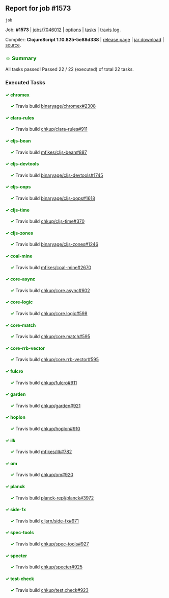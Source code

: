 ## Report for job #1573
```
job
```


Job: **#1573** | [jobs/7046012](https://github.com/cljs-oss/canary/commit/7046012f3ab61c770bb6f7e5d99d1735d732978b) | [options](options.edn) | [tasks](tasks.edn) | [travis log](https://travis-ci.org/cljs-oss/canary/builds/737373046).

Compiler: **ClojureScript 1.10.825-5e88d338** | [release page](https://github.com/cljs-oss/canary/releases/tag/r1.10.825-5e88d338) | [jar download](https://github.com/cljs-oss/canary/releases/download/r1.10.825-5e88d338/clojurescript-1.10.825-5e88d338.jar) | [source](https://github.com/clojure/clojurescript/commit/5e88d3383e0f950c4de410d3d6ee11769f3714f4).

### <b style='color:green'>☺ Summary</b>

All tasks passed! Passed 22 / 22 (executed) of total 22 tasks.

### Executed Tasks

#### <b style='color:green'>&#x2713; chromex</b>
&nbsp;&nbsp;&nbsp;&nbsp;<b style='color:green'>&#x2713;</b> Travis build [binaryage/chromex#2308](https://travis-ci.org/binaryage/chromex/builds/737373681)<br>

#### <b style='color:green'>&#x2713; clara-rules</b>
&nbsp;&nbsp;&nbsp;&nbsp;<b style='color:green'>&#x2713;</b> Travis build [chkup/clara-rules#911](https://travis-ci.org/chkup/clara-rules/builds/737373709)<br>

#### <b style='color:green'>&#x2713; cljs-bean</b>
&nbsp;&nbsp;&nbsp;&nbsp;<b style='color:green'>&#x2713;</b> Travis build [mfikes/cljs-bean#887](https://travis-ci.org/mfikes/cljs-bean/builds/737373718)<br>

#### <b style='color:green'>&#x2713; cljs-devtools</b>
&nbsp;&nbsp;&nbsp;&nbsp;<b style='color:green'>&#x2713;</b> Travis build [binaryage/cljs-devtools#1745](https://travis-ci.org/binaryage/cljs-devtools/builds/737373720)<br>

#### <b style='color:green'>&#x2713; cljs-oops</b>
&nbsp;&nbsp;&nbsp;&nbsp;<b style='color:green'>&#x2713;</b> Travis build [binaryage/cljs-oops#1618](https://travis-ci.org/binaryage/cljs-oops/builds/737373724)<br>

#### <b style='color:green'>&#x2713; cljs-time</b>
&nbsp;&nbsp;&nbsp;&nbsp;<b style='color:green'>&#x2713;</b> Travis build [chkup/cljs-time#370](https://travis-ci.org/chkup/cljs-time/builds/737373733)<br>

#### <b style='color:green'>&#x2713; cljs-zones</b>
&nbsp;&nbsp;&nbsp;&nbsp;<b style='color:green'>&#x2713;</b> Travis build [binaryage/cljs-zones#1246](https://travis-ci.org/binaryage/cljs-zones/builds/737373736)<br>

#### <b style='color:green'>&#x2713; coal-mine</b>
&nbsp;&nbsp;&nbsp;&nbsp;<b style='color:green'>&#x2713;</b> Travis build [mfikes/coal-mine#2670](https://travis-ci.org/mfikes/coal-mine/builds/737373740)<br>

#### <b style='color:green'>&#x2713; core-async</b>
&nbsp;&nbsp;&nbsp;&nbsp;<b style='color:green'>&#x2713;</b> Travis build [chkup/core.async#602](https://travis-ci.org/chkup/core.async/builds/737373746)<br>

#### <b style='color:green'>&#x2713; core-logic</b>
&nbsp;&nbsp;&nbsp;&nbsp;<b style='color:green'>&#x2713;</b> Travis build [chkup/core.logic#598](https://travis-ci.org/chkup/core.logic/builds/737373750)<br>

#### <b style='color:green'>&#x2713; core-match</b>
&nbsp;&nbsp;&nbsp;&nbsp;<b style='color:green'>&#x2713;</b> Travis build [chkup/core.match#595](https://travis-ci.org/chkup/core.match/builds/737373752)<br>

#### <b style='color:green'>&#x2713; core-rrb-vector</b>
&nbsp;&nbsp;&nbsp;&nbsp;<b style='color:green'>&#x2713;</b> Travis build [chkup/core.rrb-vector#595](https://travis-ci.org/chkup/core.rrb-vector/builds/737373754)<br>

#### <b style='color:green'>&#x2713; fulcro</b>
&nbsp;&nbsp;&nbsp;&nbsp;<b style='color:green'>&#x2713;</b> Travis build [chkup/fulcro#911](https://travis-ci.org/chkup/fulcro/builds/737373756)<br>

#### <b style='color:green'>&#x2713; garden</b>
&nbsp;&nbsp;&nbsp;&nbsp;<b style='color:green'>&#x2713;</b> Travis build [chkup/garden#921](https://travis-ci.org/chkup/garden/builds/737373771)<br>

#### <b style='color:green'>&#x2713; hoplon</b>
&nbsp;&nbsp;&nbsp;&nbsp;<b style='color:green'>&#x2713;</b> Travis build [chkup/hoplon#910](https://travis-ci.org/chkup/hoplon/builds/737373873)<br>

#### <b style='color:green'>&#x2713; ilk</b>
&nbsp;&nbsp;&nbsp;&nbsp;<b style='color:green'>&#x2713;</b> Travis build [mfikes/ilk#782](https://travis-ci.org/mfikes/ilk/builds/737373865)<br>

#### <b style='color:green'>&#x2713; om</b>
&nbsp;&nbsp;&nbsp;&nbsp;<b style='color:green'>&#x2713;</b> Travis build [chkup/om#920](https://travis-ci.org/chkup/om/builds/737373784)<br>

#### <b style='color:green'>&#x2713; planck</b>
&nbsp;&nbsp;&nbsp;&nbsp;<b style='color:green'>&#x2713;</b> Travis build [planck-repl/planck#3972](https://travis-ci.org/planck-repl/planck/builds/737373829)<br>

#### <b style='color:green'>&#x2713; side-fx</b>
&nbsp;&nbsp;&nbsp;&nbsp;<b style='color:green'>&#x2713;</b> Travis build [cljsrn/side-fx#971](https://travis-ci.org/cljsrn/side-fx/builds/737373838)<br>

#### <b style='color:green'>&#x2713; spec-tools</b>
&nbsp;&nbsp;&nbsp;&nbsp;<b style='color:green'>&#x2713;</b> Travis build [chkup/spec-tools#927](https://travis-ci.org/chkup/spec-tools/builds/737373856)<br>

#### <b style='color:green'>&#x2713; specter</b>
&nbsp;&nbsp;&nbsp;&nbsp;<b style='color:green'>&#x2713;</b> Travis build [chkup/specter#925](https://travis-ci.org/chkup/specter/builds/737373869)<br>

#### <b style='color:green'>&#x2713; test-check</b>
&nbsp;&nbsp;&nbsp;&nbsp;<b style='color:green'>&#x2713;</b> Travis build [chkup/test.check#923](https://travis-ci.org/chkup/test.check/builds/737373884)<br>